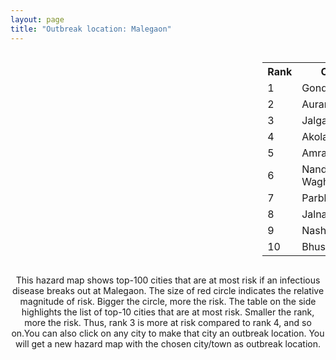 ```yaml
---
layout: page
title: "Outbreak location: Malegaon"
---
```

<div style="width: 100%; overflow: auto;">
<div style="width: 75%; float: left;">
<div id="mapid">
<script src="https://buda-magenta.github.io/hazard_map/load_map.js"></script>

<script>
var marker_outbreak = L.marker([20.259399, 76.976203],{"autoPan": true}).addTo(map); marker_outbreak.bindTooltip("Malegaon").openTooltip();

var circle_1 = L.circle([21.145629, 80.268387], {"pane": "markerPane", "color": "red", "fill": true, "fillOpacity": 0.2, "fillRule": "evenodd", "lineCap": "round", "lineJoin": "round", "opacity": 1.0, "radius": 81163, "stroke": true, "weight": 3}).addTo(map);
circle_1.bindTooltip("Gondiya<br>rank: 1<br>hazard index: 0.081164")
circle_1.bindPopup('<a href="https://buda-magenta.github.io/hazard_map/Gondiya">Gondiya</a>')

var circle_2 = L.circle([19.877263, 75.339024], {"pane": "markerPane", "color": "red", "fill": true, "fillOpacity": 0.2, "fillRule": "evenodd", "lineCap": "round", "lineJoin": "round", "opacity": 1.0, "radius": 55394, "stroke": true, "weight": 3}).addTo(map);
circle_2.bindTooltip("Aurangabad<br>rank: 2<br>hazard index: 0.055395")
circle_2.bindPopup('<a href="https://buda-magenta.github.io/hazard_map/Aurangabad">Aurangabad</a>')

var circle_3 = L.circle([20.843512, 75.525927], {"pane": "markerPane", "color": "red", "fill": true, "fillOpacity": 0.2, "fillRule": "evenodd", "lineCap": "round", "lineJoin": "round", "opacity": 1.0, "radius": 54375, "stroke": true, "weight": 3}).addTo(map);
circle_3.bindTooltip("Jalgaon<br>rank: 3<br>hazard index: 0.054376")
circle_3.bindPopup('<a href="https://buda-magenta.github.io/hazard_map/Jalgaon">Jalgaon</a>')

var circle_4 = L.circle([20.761862, 77.192172], {"pane": "markerPane", "color": "red", "fill": true, "fillOpacity": 0.2, "fillRule": "evenodd", "lineCap": "round", "lineJoin": "round", "opacity": 1.0, "radius": 40545, "stroke": true, "weight": 3}).addTo(map);
circle_4.bindTooltip("Akola<br>rank: 4<br>hazard index: 0.040545")
circle_4.bindPopup('<a href="https://buda-magenta.github.io/hazard_map/Akola">Akola</a>')

var circle_5 = L.circle([21.154541, 77.644296], {"pane": "markerPane", "color": "red", "fill": true, "fillOpacity": 0.2, "fillRule": "evenodd", "lineCap": "round", "lineJoin": "round", "opacity": 1.0, "radius": 30490, "stroke": true, "weight": 3}).addTo(map);
circle_5.bindTooltip("Amravati<br>rank: 5<br>hazard index: 0.030490")
circle_5.bindPopup('<a href="https://buda-magenta.github.io/hazard_map/Amravati">Amravati</a>')

var circle_6 = L.circle([19.169335, 77.311013], {"pane": "markerPane", "color": "red", "fill": true, "fillOpacity": 0.2, "fillRule": "evenodd", "lineCap": "round", "lineJoin": "round", "opacity": 1.0, "radius": 25953, "stroke": true, "weight": 3}).addTo(map);
circle_6.bindTooltip("Nanded Waghala<br>rank: 6<br>hazard index: 0.025954")
circle_6.bindPopup('<a href="https://buda-magenta.github.io/hazard_map/Nanded_Waghala">Nanded Waghala</a>')

var circle_7 = L.circle([19.290314, 76.602903], {"pane": "markerPane", "color": "red", "fill": true, "fillOpacity": 0.2, "fillRule": "evenodd", "lineCap": "round", "lineJoin": "round", "opacity": 1.0, "radius": 21514, "stroke": true, "weight": 3}).addTo(map);
circle_7.bindTooltip("Parbhani<br>rank: 7<br>hazard index: 0.021515")
circle_7.bindPopup('<a href="https://buda-magenta.github.io/hazard_map/Parbhani">Parbhani</a>')

var circle_8 = L.circle([19.918233, 75.868625], {"pane": "markerPane", "color": "red", "fill": true, "fillOpacity": 0.2, "fillRule": "evenodd", "lineCap": "round", "lineJoin": "round", "opacity": 1.0, "radius": 17946, "stroke": true, "weight": 3}).addTo(map);
circle_8.bindTooltip("Jalna<br>rank: 8<br>hazard index: 0.017946")
circle_8.bindPopup('<a href="https://buda-magenta.github.io/hazard_map/Jalna">Jalna</a>')

var circle_9 = L.circle([20.011247, 73.790236], {"pane": "markerPane", "color": "red", "fill": true, "fillOpacity": 0.2, "fillRule": "evenodd", "lineCap": "round", "lineJoin": "round", "opacity": 1.0, "radius": 9851, "stroke": true, "weight": 3}).addTo(map);
circle_9.bindTooltip("Nashik<br>rank: 9<br>hazard index: 0.009852")
circle_9.bindPopup('<a href="https://buda-magenta.github.io/hazard_map/Nashik">Nashik</a>')

var circle_10 = L.circle([20.993276, 75.839983], {"pane": "markerPane", "color": "red", "fill": true, "fillOpacity": 0.2, "fillRule": "evenodd", "lineCap": "round", "lineJoin": "round", "opacity": 1.0, "radius": 9094, "stroke": true, "weight": 3}).addTo(map);
circle_10.bindTooltip("Bhusawal<br>rank: 10<br>hazard index: 0.009095")
circle_10.bindPopup('<a href="https://buda-magenta.github.io/hazard_map/Bhusawal">Bhusawal</a>')

var circle_11 = L.circle([21.977864, 76.568828], {"pane": "markerPane", "color": "red", "fill": true, "fillOpacity": 0.2, "fillRule": "evenodd", "lineCap": "round", "lineJoin": "round", "opacity": 1.0, "radius": 7664, "stroke": true, "weight": 3}).addTo(map);
circle_11.bindTooltip("Khandwa<br>rank: 11<br>hazard index: 0.007664")
circle_11.bindPopup('<a href="https://buda-magenta.github.io/hazard_map/Khandwa">Khandwa</a>')

var circle_12 = L.circle([19.500000, 78.500000], {"pane": "markerPane", "color": "red", "fill": true, "fillOpacity": 0.2, "fillRule": "evenodd", "lineCap": "round", "lineJoin": "round", "opacity": 1.0, "radius": 6487, "stroke": true, "weight": 3}).addTo(map);
circle_12.bindTooltip("Adilabad<br>rank: 12<br>hazard index: 0.006488")
circle_12.bindPopup('<a href="https://buda-magenta.github.io/hazard_map/Adilabad">Adilabad</a>')

var circle_13 = L.circle([20.325704, 78.116914], {"pane": "markerPane", "color": "red", "fill": true, "fillOpacity": 0.2, "fillRule": "evenodd", "lineCap": "round", "lineJoin": "round", "opacity": 1.0, "radius": 5852, "stroke": true, "weight": 3}).addTo(map);
circle_13.bindTooltip("Yavatmal<br>rank: 13<br>hazard index: 0.005852")
circle_13.bindPopup('<a href="https://buda-magenta.github.io/hazard_map/Yavatmal">Yavatmal</a>')

var circle_14 = L.circle([20.825623, 78.613146], {"pane": "markerPane", "color": "red", "fill": true, "fillOpacity": 0.2, "fillRule": "evenodd", "lineCap": "round", "lineJoin": "round", "opacity": 1.0, "radius": 5790, "stroke": true, "weight": 3}).addTo(map);
circle_14.bindTooltip("Wardha<br>rank: 14<br>hazard index: 0.005791")
circle_14.bindPopup('<a href="https://buda-magenta.github.io/hazard_map/Wardha">Wardha</a>')

var circle_15 = L.circle([21.237947, 81.633683], {"pane": "markerPane", "color": "red", "fill": true, "fillOpacity": 0.2, "fillRule": "evenodd", "lineCap": "round", "lineJoin": "round", "opacity": 1.0, "radius": 5667, "stroke": true, "weight": 3}).addTo(map);
circle_15.bindTooltip("Raipur<br>rank: 15<br>hazard index: 0.005667")
circle_15.bindPopup('<a href="https://buda-magenta.github.io/hazard_map/Raipur">Raipur</a>')

var circle_16 = L.circle([20.475195, 78.742396], {"pane": "markerPane", "color": "red", "fill": true, "fillOpacity": 0.2, "fillRule": "evenodd", "lineCap": "round", "lineJoin": "round", "opacity": 1.0, "radius": 5605, "stroke": true, "weight": 3}).addTo(map);
circle_16.bindTooltip("Hinganghat<br>rank: 16<br>hazard index: 0.005605")
circle_16.bindPopup('<a href="https://buda-magenta.github.io/hazard_map/Hinganghat">Hinganghat</a>')

var circle_17 = L.circle([21.149813, 79.082056], {"pane": "markerPane", "color": "red", "fill": true, "fillOpacity": 0.2, "fillRule": "evenodd", "lineCap": "round", "lineJoin": "round", "opacity": 1.0, "radius": 4836, "stroke": true, "weight": 3}).addTo(map);
circle_17.bindTooltip("Nagpur<br>rank: 17<br>hazard index: 0.004836")
circle_17.bindPopup('<a href="https://buda-magenta.github.io/hazard_map/Nagpur">Nagpur</a>')

var circle_18 = L.circle([21.365999, 74.284004], {"pane": "markerPane", "color": "red", "fill": true, "fillOpacity": 0.2, "fillRule": "evenodd", "lineCap": "round", "lineJoin": "round", "opacity": 1.0, "radius": 3237, "stroke": true, "weight": 3}).addTo(map);
circle_18.bindTooltip("Nandurbar<br>rank: 18<br>hazard index: 0.003238")
circle_18.bindPopup('<a href="https://buda-magenta.github.io/hazard_map/Nandurbar">Nandurbar</a>')

var circle_19 = L.circle([17.388786, 78.461065], {"pane": "markerPane", "color": "red", "fill": true, "fillOpacity": 0.2, "fillRule": "evenodd", "lineCap": "round", "lineJoin": "round", "opacity": 1.0, "radius": 2122, "stroke": true, "weight": 3}).addTo(map);
circle_19.bindTooltip("Hyderabad<br>rank: 19<br>hazard index: 0.002123")
circle_19.bindPopup('<a href="https://buda-magenta.github.io/hazard_map/Hyderabad">Hyderabad</a>')

var circle_20 = L.circle([21.199035, 81.397955], {"pane": "markerPane", "color": "red", "fill": true, "fillOpacity": 0.2, "fillRule": "evenodd", "lineCap": "round", "lineJoin": "round", "opacity": 1.0, "radius": 1691, "stroke": true, "weight": 3}).addTo(map);
circle_20.bindTooltip("Durg<br>rank: 20<br>hazard index: 0.001691")
circle_20.bindPopup('<a href="https://buda-magenta.github.io/hazard_map/Durg">Durg</a>')

var circle_21 = L.circle([26.055318, 82.993139], {"pane": "markerPane", "color": "red", "fill": true, "fillOpacity": 0.2, "fillRule": "evenodd", "lineCap": "round", "lineJoin": "round", "opacity": 1.0, "radius": 1554, "stroke": true, "weight": 3}).addTo(map);
circle_21.bindTooltip("Nizamabad<br>rank: 21<br>hazard index: 0.001554")
circle_21.bindPopup('<a href="https://buda-magenta.github.io/hazard_map/Nizamabad">Nizamabad</a>')

var circle_22 = L.circle([22.383333, 82.133333], {"pane": "markerPane", "color": "red", "fill": true, "fillOpacity": 0.2, "fillRule": "evenodd", "lineCap": "round", "lineJoin": "round", "opacity": 1.0, "radius": 1500, "stroke": true, "weight": 3}).addTo(map);
circle_22.bindTooltip("Bilaspur<br>rank: 22<br>hazard index: 0.001501")
circle_22.bindPopup('<a href="https://buda-magenta.github.io/hazard_map/Bilaspur">Bilaspur</a>')

var circle_23 = L.circle([19.075990, 72.877393], {"pane": "markerPane", "color": "red", "fill": true, "fillOpacity": 0.2, "fillRule": "evenodd", "lineCap": "round", "lineJoin": "round", "opacity": 1.0, "radius": 1466, "stroke": true, "weight": 3}).addTo(map);
circle_23.bindTooltip("Mumbai<br>rank: 23<br>hazard index: 0.001467")
circle_23.bindPopup('<a href="https://buda-magenta.github.io/hazard_map/Mumbai">Mumbai</a>')

var circle_24 = L.circle([18.521428, 73.854454], {"pane": "markerPane", "color": "red", "fill": true, "fillOpacity": 0.2, "fillRule": "evenodd", "lineCap": "round", "lineJoin": "round", "opacity": 1.0, "radius": 1453, "stroke": true, "weight": 3}).addTo(map);
circle_24.bindTooltip("Pune<br>rank: 24<br>hazard index: 0.001454")
circle_24.bindPopup('<a href="https://buda-magenta.github.io/hazard_map/Pune">Pune</a>')

var circle_25 = L.circle([21.200996, 81.335426], {"pane": "markerPane", "color": "red", "fill": true, "fillOpacity": 0.2, "fillRule": "evenodd", "lineCap": "round", "lineJoin": "round", "opacity": 1.0, "radius": 1261, "stroke": true, "weight": 3}).addTo(map);
circle_25.bindTooltip("Bhilai Nagar<br>rank: 25<br>hazard index: 0.001262")
circle_25.bindPopup('<a href="https://buda-magenta.github.io/hazard_map/Bhilai_Nagar">Bhilai Nagar</a>')

var circle_26 = L.circle([20.972740, 80.691555], {"pane": "markerPane", "color": "red", "fill": true, "fillOpacity": 0.2, "fillRule": "evenodd", "lineCap": "round", "lineJoin": "round", "opacity": 1.0, "radius": 1004, "stroke": true, "weight": 3}).addTo(map);
circle_26.bindTooltip("Rajnandgaon<br>rank: 26<br>hazard index: 0.001004")
circle_26.bindPopup('<a href="https://buda-magenta.github.io/hazard_map/Rajnandgaon">Rajnandgaon</a>')

var circle_27 = L.circle([20.030976, 79.358139], {"pane": "markerPane", "color": "red", "fill": true, "fillOpacity": 0.2, "fillRule": "evenodd", "lineCap": "round", "lineJoin": "round", "opacity": 1.0, "radius": 724, "stroke": true, "weight": 3}).addTo(map);
circle_27.bindTooltip("Chandrapur<br>rank: 27<br>hazard index: 0.000724")
circle_27.bindPopup('<a href="https://buda-magenta.github.io/hazard_map/Chandrapur">Chandrapur</a>')

var circle_28 = L.circle([25.335649, 83.007629], {"pane": "markerPane", "color": "red", "fill": true, "fillOpacity": 0.2, "fillRule": "evenodd", "lineCap": "round", "lineJoin": "round", "opacity": 1.0, "radius": 623, "stroke": true, "weight": 3}).addTo(map);
circle_28.bindTooltip("Varanasi<br>rank: 28<br>hazard index: 0.000623")
circle_28.bindPopup('<a href="https://buda-magenta.github.io/hazard_map/Varanasi">Varanasi</a>')

var circle_29 = L.circle([25.438130, 81.833800], {"pane": "markerPane", "color": "red", "fill": true, "fillOpacity": 0.2, "fillRule": "evenodd", "lineCap": "round", "lineJoin": "round", "opacity": 1.0, "radius": 579, "stroke": true, "weight": 3}).addTo(map);
circle_29.bindTooltip("Allahabad<br>rank: 29<br>hazard index: 0.000579")
circle_29.bindPopup('<a href="https://buda-magenta.github.io/hazard_map/Allahabad">Allahabad</a>')

var circle_30 = L.circle([21.170200, 72.831100], {"pane": "markerPane", "color": "red", "fill": true, "fillOpacity": 0.2, "fillRule": "evenodd", "lineCap": "round", "lineJoin": "round", "opacity": 1.0, "radius": 566, "stroke": true, "weight": 3}).addTo(map);
circle_30.bindTooltip("Surat<br>rank: 30<br>hazard index: 0.000567")
circle_30.bindPopup('<a href="https://buda-magenta.github.io/hazard_map/Surat">Surat</a>')

var circle_31 = L.circle([16.850253, 74.594888], {"pane": "markerPane", "color": "red", "fill": true, "fillOpacity": 0.2, "fillRule": "evenodd", "lineCap": "round", "lineJoin": "round", "opacity": 1.0, "radius": 474, "stroke": true, "weight": 3}).addTo(map);
circle_31.bindTooltip("Sangli<br>rank: 31<br>hazard index: 0.000474")
circle_31.bindPopup('<a href="https://buda-magenta.github.io/hazard_map/Sangli">Sangli</a>')

var circle_32 = L.circle([22.500000, 83.500000], {"pane": "markerPane", "color": "red", "fill": true, "fillOpacity": 0.2, "fillRule": "evenodd", "lineCap": "round", "lineJoin": "round", "opacity": 1.0, "radius": 467, "stroke": true, "weight": 3}).addTo(map);
circle_32.bindTooltip("Raigarh<br>rank: 32<br>hazard index: 0.000467")
circle_32.bindPopup('<a href="https://buda-magenta.github.io/hazard_map/Raigarh">Raigarh</a>')

var circle_33 = L.circle([18.351469, 76.755121], {"pane": "markerPane", "color": "red", "fill": true, "fillOpacity": 0.2, "fillRule": "evenodd", "lineCap": "round", "lineJoin": "round", "opacity": 1.0, "radius": 450, "stroke": true, "weight": 3}).addTo(map);
circle_33.bindTooltip("Latur<br>rank: 33<br>hazard index: 0.000451")
circle_33.bindPopup('<a href="https://buda-magenta.github.io/hazard_map/Latur">Latur</a>')

var circle_34 = L.circle([26.269722, 82.994425], {"pane": "markerPane", "color": "red", "fill": true, "fillOpacity": 0.2, "fillRule": "evenodd", "lineCap": "round", "lineJoin": "round", "opacity": 1.0, "radius": 435, "stroke": true, "weight": 3}).addTo(map);
circle_34.bindTooltip("Burhanpur<br>rank: 34<br>hazard index: 0.000436")
circle_34.bindPopup('<a href="https://buda-magenta.github.io/hazard_map/Burhanpur">Burhanpur</a>')

var circle_35 = L.circle([18.182992, 75.743925], {"pane": "markerPane", "color": "red", "fill": true, "fillOpacity": 0.2, "fillRule": "evenodd", "lineCap": "round", "lineJoin": "round", "opacity": 1.0, "radius": 400, "stroke": true, "weight": 3}).addTo(map);
circle_35.bindTooltip("Barshi<br>rank: 35<br>hazard index: 0.000400")
circle_35.bindPopup('<a href="https://buda-magenta.github.io/hazard_map/Barshi">Barshi</a>')

var circle_36 = L.circle([19.250000, 74.750000], {"pane": "markerPane", "color": "red", "fill": true, "fillOpacity": 0.2, "fillRule": "evenodd", "lineCap": "round", "lineJoin": "round", "opacity": 1.0, "radius": 343, "stroke": true, "weight": 3}).addTo(map);
circle_36.bindTooltip("Ahmadnagar<br>rank: 36<br>hazard index: 0.000343")
circle_36.bindPopup('<a href="https://buda-magenta.github.io/hazard_map/Ahmadnagar">Ahmadnagar</a>')

var circle_37 = L.circle([21.735348, 81.944459], {"pane": "markerPane", "color": "red", "fill": true, "fillOpacity": 0.2, "fillRule": "evenodd", "lineCap": "round", "lineJoin": "round", "opacity": 1.0, "radius": 289, "stroke": true, "weight": 3}).addTo(map);
circle_37.bindTooltip("Bhatpara<br>rank: 37<br>hazard index: 0.000289")
circle_37.bindPopup('<a href="https://buda-magenta.github.io/hazard_map/Bhatpara">Bhatpara</a>')

var circle_38 = L.circle([28.651718, 77.221939], {"pane": "markerPane", "color": "red", "fill": true, "fillOpacity": 0.2, "fillRule": "evenodd", "lineCap": "round", "lineJoin": "round", "opacity": 1.0, "radius": 282, "stroke": true, "weight": 3}).addTo(map);
circle_38.bindTooltip("Delhi<br>rank: 38<br>hazard index: 0.000283")
circle_38.bindPopup('<a href="https://buda-magenta.github.io/hazard_map/Delhi">Delhi</a>')

var circle_39 = L.circle([23.258486, 77.401989], {"pane": "markerPane", "color": "red", "fill": true, "fillOpacity": 0.2, "fillRule": "evenodd", "lineCap": "round", "lineJoin": "round", "opacity": 1.0, "radius": 279, "stroke": true, "weight": 3}).addTo(map);
circle_39.bindTooltip("Bhopal<br>rank: 39<br>hazard index: 0.000280")
circle_39.bindPopup('<a href="https://buda-magenta.github.io/hazard_map/Bhopal">Bhopal</a>')

var circle_40 = L.circle([12.979120, 77.591300], {"pane": "markerPane", "color": "red", "fill": true, "fillOpacity": 0.2, "fillRule": "evenodd", "lineCap": "round", "lineJoin": "round", "opacity": 1.0, "radius": 278, "stroke": true, "weight": 3}).addTo(map);
circle_40.bindTooltip("Bangalore<br>rank: 40<br>hazard index: 0.000279")
circle_40.bindPopup('<a href="https://buda-magenta.github.io/hazard_map/Bangalore">Bangalore</a>')

var circle_41 = L.circle([22.720362, 75.868200], {"pane": "markerPane", "color": "red", "fill": true, "fillOpacity": 0.2, "fillRule": "evenodd", "lineCap": "round", "lineJoin": "round", "opacity": 1.0, "radius": 276, "stroke": true, "weight": 3}).addTo(map);
circle_41.bindTooltip("Indore<br>rank: 41<br>hazard index: 0.000277")
circle_41.bindPopup('<a href="https://buda-magenta.github.io/hazard_map/Indore">Indore</a>')

var circle_42 = L.circle([23.160894, 79.949770], {"pane": "markerPane", "color": "red", "fill": true, "fillOpacity": 0.2, "fillRule": "evenodd", "lineCap": "round", "lineJoin": "round", "opacity": 1.0, "radius": 265, "stroke": true, "weight": 3}).addTo(map);
circle_42.bindTooltip("Jabalpur<br>rank: 42<br>hazard index: 0.000265")
circle_42.bindPopup('<a href="https://buda-magenta.github.io/hazard_map/Jabalpur">Jabalpur</a>')

var circle_43 = L.circle([20.166670, 79.172114], {"pane": "markerPane", "color": "red", "fill": true, "fillOpacity": 0.2, "fillRule": "evenodd", "lineCap": "round", "lineJoin": "round", "opacity": 1.0, "radius": 259, "stroke": true, "weight": 3}).addTo(map);
circle_43.bindTooltip("Bhadravati<br>rank: 43<br>hazard index: 0.000259")
circle_43.bindPopup('<a href="https://buda-magenta.github.io/hazard_map/Bhadravati">Bhadravati</a>')

var circle_44 = L.circle([22.541418, 88.357691], {"pane": "markerPane", "color": "red", "fill": true, "fillOpacity": 0.2, "fillRule": "evenodd", "lineCap": "round", "lineJoin": "round", "opacity": 1.0, "radius": 250, "stroke": true, "weight": 3}).addTo(map);
circle_44.bindTooltip("Kolkata<br>rank: 44<br>hazard index: 0.000250")
circle_44.bindPopup('<a href="https://buda-magenta.github.io/hazard_map/Kolkata">Kolkata</a>')

var circle_45 = L.circle([22.600150, 77.926645], {"pane": "markerPane", "color": "red", "fill": true, "fillOpacity": 0.2, "fillRule": "evenodd", "lineCap": "round", "lineJoin": "round", "opacity": 1.0, "radius": 246, "stroke": true, "weight": 3}).addTo(map);
circle_45.bindTooltip("Hoshangabad<br>rank: 45<br>hazard index: 0.000246")
circle_45.bindPopup('<a href="https://buda-magenta.github.io/hazard_map/Hoshangabad">Hoshangabad</a>')

var circle_46 = L.circle([19.794750, 75.077922], {"pane": "markerPane", "color": "red", "fill": true, "fillOpacity": 0.2, "fillRule": "evenodd", "lineCap": "round", "lineJoin": "round", "opacity": 1.0, "radius": 245, "stroke": true, "weight": 3}).addTo(map);
circle_46.bindTooltip("Gangapur<br>rank: 46<br>hazard index: 0.000245")
circle_46.bindPopup('<a href="https://buda-magenta.github.io/hazard_map/Gangapur">Gangapur</a>')

var circle_47 = L.circle([19.194329, 72.970178], {"pane": "markerPane", "color": "red", "fill": true, "fillOpacity": 0.2, "fillRule": "evenodd", "lineCap": "round", "lineJoin": "round", "opacity": 1.0, "radius": 213, "stroke": true, "weight": 3}).addTo(map);
circle_47.bindTooltip("Thane<br>rank: 47<br>hazard index: 0.000213")
circle_47.bindPopup('<a href="https://buda-magenta.github.io/hazard_map/Thane">Thane</a>')

var circle_48 = L.circle([16.702841, 74.240533], {"pane": "markerPane", "color": "red", "fill": true, "fillOpacity": 0.2, "fillRule": "evenodd", "lineCap": "round", "lineJoin": "round", "opacity": 1.0, "radius": 202, "stroke": true, "weight": 3}).addTo(map);
circle_48.bindTooltip("Kolhapur<br>rank: 48<br>hazard index: 0.000202")
circle_48.bindPopup('<a href="https://buda-magenta.github.io/hazard_map/Kolhapur">Kolhapur</a>')

var circle_49 = L.circle([26.148658, 85.340013], {"pane": "markerPane", "color": "red", "fill": true, "fillOpacity": 0.2, "fillRule": "evenodd", "lineCap": "round", "lineJoin": "round", "opacity": 1.0, "radius": 182, "stroke": true, "weight": 3}).addTo(map);
circle_49.bindTooltip("Muzaffarpur<br>rank: 49<br>hazard index: 0.000182")
circle_49.bindPopup('<a href="https://buda-magenta.github.io/hazard_map/Muzaffarpur">Muzaffarpur</a>')

var circle_50 = L.circle([21.879616, 77.875681], {"pane": "markerPane", "color": "red", "fill": true, "fillOpacity": 0.2, "fillRule": "evenodd", "lineCap": "round", "lineJoin": "round", "opacity": 1.0, "radius": 147, "stroke": true, "weight": 3}).addTo(map);
circle_50.bindTooltip("Betul<br>rank: 50<br>hazard index: 0.000147")
circle_50.bindPopup('<a href="https://buda-magenta.github.io/hazard_map/Betul">Betul</a>')

var circle_51 = L.circle([24.500000, 81.000000], {"pane": "markerPane", "color": "red", "fill": true, "fillOpacity": 0.2, "fillRule": "evenodd", "lineCap": "round", "lineJoin": "round", "opacity": 1.0, "radius": 145, "stroke": true, "weight": 3}).addTo(map);
circle_51.bindTooltip("Satna<br>rank: 51<br>hazard index: 0.000145")
circle_51.bindPopup('<a href="https://buda-magenta.github.io/hazard_map/Satna">Satna</a>')

var circle_52 = L.circle([22.139831, 78.809645], {"pane": "markerPane", "color": "red", "fill": true, "fillOpacity": 0.2, "fillRule": "evenodd", "lineCap": "round", "lineJoin": "round", "opacity": 1.0, "radius": 141, "stroke": true, "weight": 3}).addTo(map);
circle_52.bindTooltip("Chhindwara<br>rank: 52<br>hazard index: 0.000141")
circle_52.bindPopup('<a href="https://buda-magenta.github.io/hazard_map/Chhindwara">Chhindwara</a>')

var circle_53 = L.circle([18.761516, 79.478785], {"pane": "markerPane", "color": "red", "fill": true, "fillOpacity": 0.2, "fillRule": "evenodd", "lineCap": "round", "lineJoin": "round", "opacity": 1.0, "radius": 136, "stroke": true, "weight": 3}).addTo(map);
circle_53.bindTooltip("Ramagundam<br>rank: 53<br>hazard index: 0.000136")
circle_53.bindPopup('<a href="https://buda-magenta.github.io/hazard_map/Ramagundam">Ramagundam</a>')

var circle_54 = L.circle([18.169844, 76.117963], {"pane": "markerPane", "color": "red", "fill": true, "fillOpacity": 0.2, "fillRule": "evenodd", "lineCap": "round", "lineJoin": "round", "opacity": 1.0, "radius": 132, "stroke": true, "weight": 3}).addTo(map);
circle_54.bindTooltip("Osmanabad<br>rank: 54<br>hazard index: 0.000132")
circle_54.bindPopup('<a href="https://buda-magenta.github.io/hazard_map/Osmanabad">Osmanabad</a>')

var circle_55 = L.circle([24.935635, 82.647701], {"pane": "markerPane", "color": "red", "fill": true, "fillOpacity": 0.2, "fillRule": "evenodd", "lineCap": "round", "lineJoin": "round", "opacity": 1.0, "radius": 121, "stroke": true, "weight": 3}).addTo(map);
circle_55.bindTooltip("Mirzapur<br>rank: 55<br>hazard index: 0.000121")
circle_55.bindPopup('<a href="https://buda-magenta.github.io/hazard_map/Mirzapur">Mirzapur</a>')

var circle_56 = L.circle([25.531031, 78.652689], {"pane": "markerPane", "color": "red", "fill": true, "fillOpacity": 0.2, "fillRule": "evenodd", "lineCap": "round", "lineJoin": "round", "opacity": 1.0, "radius": 106, "stroke": true, "weight": 3}).addTo(map);
circle_56.bindTooltip("Jhansi<br>rank: 56<br>hazard index: 0.000106")
circle_56.bindPopup('<a href="https://buda-magenta.github.io/hazard_map/Jhansi">Jhansi</a>')

var circle_57 = L.circle([21.818774, 75.606458], {"pane": "markerPane", "color": "red", "fill": true, "fillOpacity": 0.2, "fillRule": "evenodd", "lineCap": "round", "lineJoin": "round", "opacity": 1.0, "radius": 105, "stroke": true, "weight": 3}).addTo(map);
circle_57.bindTooltip("Khargone<br>rank: 57<br>hazard index: 0.000106")
circle_57.bindPopup('<a href="https://buda-magenta.github.io/hazard_map/Khargone">Khargone</a>')

var circle_58 = L.circle([16.695935, 74.455575], {"pane": "markerPane", "color": "red", "fill": true, "fillOpacity": 0.2, "fillRule": "evenodd", "lineCap": "round", "lineJoin": "round", "opacity": 1.0, "radius": 105, "stroke": true, "weight": 3}).addTo(map);
circle_58.bindTooltip("Ichalkaranji<br>rank: 58<br>hazard index: 0.000106")
circle_58.bindPopup('<a href="https://buda-magenta.github.io/hazard_map/Ichalkaranji">Ichalkaranji</a>')

var circle_59 = L.circle([25.773344, 84.784977], {"pane": "markerPane", "color": "red", "fill": true, "fillOpacity": 0.2, "fillRule": "evenodd", "lineCap": "round", "lineJoin": "round", "opacity": 1.0, "radius": 104, "stroke": true, "weight": 3}).addTo(map);
circle_59.bindTooltip("Chapra<br>rank: 59<br>hazard index: 0.000105")
circle_59.bindPopup('<a href="https://buda-magenta.github.io/hazard_map/Chapra">Chapra</a>')

var circle_60 = L.circle([17.723128, 83.301284], {"pane": "markerPane", "color": "red", "fill": true, "fillOpacity": 0.2, "fillRule": "evenodd", "lineCap": "round", "lineJoin": "round", "opacity": 1.0, "radius": 100, "stroke": true, "weight": 3}).addTo(map);
circle_60.bindTooltip("Visakhapatnam<br>rank: 60<br>hazard index: 0.000101")
circle_60.bindPopup('<a href="https://buda-magenta.github.io/hazard_map/Visakhapatnam">Visakhapatnam</a>')

var circle_61 = L.circle([22.275879, 79.721045], {"pane": "markerPane", "color": "red", "fill": true, "fillOpacity": 0.2, "fillRule": "evenodd", "lineCap": "round", "lineJoin": "round", "opacity": 1.0, "radius": 91, "stroke": true, "weight": 3}).addTo(map);
circle_61.bindTooltip("Seoni<br>rank: 61<br>hazard index: 0.000091")
circle_61.bindPopup('<a href="https://buda-magenta.github.io/hazard_map/Seoni">Seoni</a>')

var circle_62 = L.circle([16.508759, 80.618510], {"pane": "markerPane", "color": "red", "fill": true, "fillOpacity": 0.2, "fillRule": "evenodd", "lineCap": "round", "lineJoin": "round", "opacity": 1.0, "radius": 89, "stroke": true, "weight": 3}).addTo(map);
circle_62.bindTooltip("Vijayawada<br>rank: 62<br>hazard index: 0.000089")
circle_62.bindPopup('<a href="https://buda-magenta.github.io/hazard_map/Vijayawada">Vijayawada</a>')

var circle_63 = L.circle([22.519770, 82.629515], {"pane": "markerPane", "color": "red", "fill": true, "fillOpacity": 0.2, "fillRule": "evenodd", "lineCap": "round", "lineJoin": "round", "opacity": 1.0, "radius": 88, "stroke": true, "weight": 3}).addTo(map);
circle_63.bindTooltip("Korba<br>rank: 63<br>hazard index: 0.000089")
circle_63.bindPopup('<a href="https://buda-magenta.github.io/hazard_map/Korba">Korba</a>')

var circle_64 = L.circle([25.795593, 82.488341], {"pane": "markerPane", "color": "red", "fill": true, "fillOpacity": 0.2, "fillRule": "evenodd", "lineCap": "round", "lineJoin": "round", "opacity": 1.0, "radius": 87, "stroke": true, "weight": 3}).addTo(map);
circle_64.bindTooltip("Jaunpur<br>rank: 64<br>hazard index: 0.000087")
circle_64.bindPopup('<a href="https://buda-magenta.github.io/hazard_map/Jaunpur">Jaunpur</a>')

var circle_65 = L.circle([22.801519, 86.202958], {"pane": "markerPane", "color": "red", "fill": true, "fillOpacity": 0.2, "fillRule": "evenodd", "lineCap": "round", "lineJoin": "round", "opacity": 1.0, "radius": 79, "stroke": true, "weight": 3}).addTo(map);
circle_65.bindTooltip("Jamshedpur<br>rank: 65<br>hazard index: 0.000080")
circle_65.bindPopup('<a href="https://buda-magenta.github.io/hazard_map/Jamshedpur">Jamshedpur</a>')

var circle_66 = L.circle([25.720581, 85.255560], {"pane": "markerPane", "color": "red", "fill": true, "fillOpacity": 0.2, "fillRule": "evenodd", "lineCap": "round", "lineJoin": "round", "opacity": 1.0, "radius": 76, "stroke": true, "weight": 3}).addTo(map);
circle_66.bindTooltip("Hajipur<br>rank: 66<br>hazard index: 0.000076")
circle_66.bindPopup('<a href="https://buda-magenta.github.io/hazard_map/Hajipur">Hajipur</a>')

var circle_67 = L.circle([19.439885, 72.880383], {"pane": "markerPane", "color": "red", "fill": true, "fillOpacity": 0.2, "fillRule": "evenodd", "lineCap": "round", "lineJoin": "round", "opacity": 1.0, "radius": 74, "stroke": true, "weight": 3}).addTo(map);
circle_67.bindTooltip("Vasai<br>rank: 67<br>hazard index: 0.000074")
circle_67.bindPopup('<a href="https://buda-magenta.github.io/hazard_map/Vasai">Vasai</a>')

var circle_68 = L.circle([23.174597, 75.785142], {"pane": "markerPane", "color": "red", "fill": true, "fillOpacity": 0.2, "fillRule": "evenodd", "lineCap": "round", "lineJoin": "round", "opacity": 1.0, "radius": 73, "stroke": true, "weight": 3}).addTo(map);
circle_68.bindTooltip("Ujjain<br>rank: 68<br>hazard index: 0.000073")
circle_68.bindPopup('<a href="https://buda-magenta.github.io/hazard_map/Ujjain">Ujjain</a>')

var circle_69 = L.circle([23.021624, 72.579707], {"pane": "markerPane", "color": "red", "fill": true, "fillOpacity": 0.2, "fillRule": "evenodd", "lineCap": "round", "lineJoin": "round", "opacity": 1.0, "radius": 61, "stroke": true, "weight": 3}).addTo(map);
circle_69.bindTooltip("Ahmedabad<br>rank: 69<br>hazard index: 0.000062")
circle_69.bindPopup('<a href="https://buda-magenta.github.io/hazard_map/Ahmedabad">Ahmedabad</a>')

var circle_70 = L.circle([27.209822, 79.048137], {"pane": "markerPane", "color": "red", "fill": true, "fillOpacity": 0.2, "fillRule": "evenodd", "lineCap": "round", "lineJoin": "round", "opacity": 1.0, "radius": 60, "stroke": true, "weight": 3}).addTo(map);
circle_70.bindTooltip("Mainpuri<br>rank: 70<br>hazard index: 0.000061")
circle_70.bindPopup('<a href="https://buda-magenta.github.io/hazard_map/Mainpuri">Mainpuri</a>')

var circle_71 = L.circle([19.295200, 72.854400], {"pane": "markerPane", "color": "red", "fill": true, "fillOpacity": 0.2, "fillRule": "evenodd", "lineCap": "round", "lineJoin": "round", "opacity": 1.0, "radius": 59, "stroke": true, "weight": 3}).addTo(map);
circle_71.bindTooltip("Mira-Bhayandar<br>rank: 71<br>hazard index: 0.000059")
circle_71.bindPopup('<a href="https://buda-magenta.github.io/hazard_map/Mira-Bhayandar">Mira-Bhayandar</a>')

var circle_72 = L.circle([20.266777, 85.843559], {"pane": "markerPane", "color": "red", "fill": true, "fillOpacity": 0.2, "fillRule": "evenodd", "lineCap": "round", "lineJoin": "round", "opacity": 1.0, "radius": 58, "stroke": true, "weight": 3}).addTo(map);
circle_72.bindTooltip("Bhubaneswar<br>rank: 72<br>hazard index: 0.000059")
circle_72.bindPopup('<a href="https://buda-magenta.github.io/hazard_map/Bhubaneswar">Bhubaneswar</a>')

var circle_73 = L.circle([18.627929, 73.800983], {"pane": "markerPane", "color": "red", "fill": true, "fillOpacity": 0.2, "fillRule": "evenodd", "lineCap": "round", "lineJoin": "round", "opacity": 1.0, "radius": 57, "stroke": true, "weight": 3}).addTo(map);
circle_73.bindTooltip("Pimpri Chinchwad<br>rank: 73<br>hazard index: 0.000057")
circle_73.bindPopup('<a href="https://buda-magenta.github.io/hazard_map/Pimpri_Chinchwad">Pimpri Chinchwad</a>')

var circle_74 = L.circle([25.603508, 83.507454], {"pane": "markerPane", "color": "red", "fill": true, "fillOpacity": 0.2, "fillRule": "evenodd", "lineCap": "round", "lineJoin": "round", "opacity": 1.0, "radius": 57, "stroke": true, "weight": 3}).addTo(map);
circle_74.bindTooltip("Ghazipur<br>rank: 74<br>hazard index: 0.000057")
circle_74.bindPopup('<a href="https://buda-magenta.github.io/hazard_map/Ghazipur">Ghazipur</a>')

var circle_75 = L.circle([18.434644, 79.132265], {"pane": "markerPane", "color": "red", "fill": true, "fillOpacity": 0.2, "fillRule": "evenodd", "lineCap": "round", "lineJoin": "round", "opacity": 1.0, "radius": 56, "stroke": true, "weight": 3}).addTo(map);
circle_75.bindTooltip("Karimnagar<br>rank: 75<br>hazard index: 0.000056")
circle_75.bindPopup('<a href="https://buda-magenta.github.io/hazard_map/Karimnagar">Karimnagar</a>')

var circle_76 = L.circle([15.857267, 74.506934], {"pane": "markerPane", "color": "red", "fill": true, "fillOpacity": 0.2, "fillRule": "evenodd", "lineCap": "round", "lineJoin": "round", "opacity": 1.0, "radius": 54, "stroke": true, "weight": 3}).addTo(map);
circle_76.bindTooltip("Belgaum<br>rank: 76<br>hazard index: 0.000055")
circle_76.bindPopup('<a href="https://buda-magenta.github.io/hazard_map/Belgaum">Belgaum</a>')

var circle_77 = L.circle([25.877933, 84.119959], {"pane": "markerPane", "color": "red", "fill": true, "fillOpacity": 0.2, "fillRule": "evenodd", "lineCap": "round", "lineJoin": "round", "opacity": 1.0, "radius": 54, "stroke": true, "weight": 3}).addTo(map);
circle_77.bindTooltip("Ballia<br>rank: 77<br>hazard index: 0.000054")
circle_77.bindPopup('<a href="https://buda-magenta.github.io/hazard_map/Ballia">Ballia</a>')

var circle_78 = L.circle([13.932609, 75.574978], {"pane": "markerPane", "color": "red", "fill": true, "fillOpacity": 0.2, "fillRule": "evenodd", "lineCap": "round", "lineJoin": "round", "opacity": 1.0, "radius": 53, "stroke": true, "weight": 3}).addTo(map);
circle_78.bindTooltip("Shimoga<br>rank: 78<br>hazard index: 0.000054")
circle_78.bindPopup('<a href="https://buda-magenta.github.io/hazard_map/Shimoga">Shimoga</a>')

var circle_79 = L.circle([19.362531, 73.078475], {"pane": "markerPane", "color": "red", "fill": true, "fillOpacity": 0.2, "fillRule": "evenodd", "lineCap": "round", "lineJoin": "round", "opacity": 1.0, "radius": 51, "stroke": true, "weight": 3}).addTo(map);
circle_79.bindTooltip("Bhiwandi<br>rank: 79<br>hazard index: 0.000051")
circle_79.bindPopup('<a href="https://buda-magenta.github.io/hazard_map/Bhiwandi">Bhiwandi</a>')

var circle_80 = L.circle([21.400000, 83.883333], {"pane": "markerPane", "color": "red", "fill": true, "fillOpacity": 0.2, "fillRule": "evenodd", "lineCap": "round", "lineJoin": "round", "opacity": 1.0, "radius": 50, "stroke": true, "weight": 3}).addTo(map);
circle_80.bindTooltip("Sambalpur<br>rank: 80<br>hazard index: 0.000051")
circle_80.bindPopup('<a href="https://buda-magenta.github.io/hazard_map/Sambalpur">Sambalpur</a>')

var circle_81 = L.circle([22.214285, 84.872437], {"pane": "markerPane", "color": "red", "fill": true, "fillOpacity": 0.2, "fillRule": "evenodd", "lineCap": "round", "lineJoin": "round", "opacity": 1.0, "radius": 50, "stroke": true, "weight": 3}).addTo(map);
circle_81.bindTooltip("Raurkela<br>rank: 81<br>hazard index: 0.000051")
circle_81.bindPopup('<a href="https://buda-magenta.github.io/hazard_map/Raurkela">Raurkela</a>')

var circle_82 = L.circle([17.910400, 77.519900], {"pane": "markerPane", "color": "red", "fill": true, "fillOpacity": 0.2, "fillRule": "evenodd", "lineCap": "round", "lineJoin": "round", "opacity": 1.0, "radius": 49, "stroke": true, "weight": 3}).addTo(map);
circle_82.bindTooltip("Bidar<br>rank: 82<br>hazard index: 0.000050")
circle_82.bindPopup('<a href="https://buda-magenta.github.io/hazard_map/Bidar">Bidar</a>')

var circle_83 = L.circle([17.980609, 79.598212], {"pane": "markerPane", "color": "red", "fill": true, "fillOpacity": 0.2, "fillRule": "evenodd", "lineCap": "round", "lineJoin": "round", "opacity": 1.0, "radius": 46, "stroke": true, "weight": 3}).addTo(map);
circle_83.bindTooltip("Warangal<br>rank: 83<br>hazard index: 0.000046")
circle_83.bindPopup('<a href="https://buda-magenta.github.io/hazard_map/Warangal">Warangal</a>')

var circle_84 = L.circle([17.636129, 74.298278], {"pane": "markerPane", "color": "red", "fill": true, "fillOpacity": 0.2, "fillRule": "evenodd", "lineCap": "round", "lineJoin": "round", "opacity": 1.0, "radius": 44, "stroke": true, "weight": 3}).addTo(map);
circle_84.bindTooltip("Satara<br>rank: 84<br>hazard index: 0.000044")
circle_84.bindPopup('<a href="https://buda-magenta.github.io/hazard_map/Satara">Satara</a>')

var circle_85 = L.circle([25.609324, 85.123525], {"pane": "markerPane", "color": "red", "fill": true, "fillOpacity": 0.2, "fillRule": "evenodd", "lineCap": "round", "lineJoin": "round", "opacity": 1.0, "radius": 43, "stroke": true, "weight": 3}).addTo(map);
circle_85.bindTooltip("Patna<br>rank: 85<br>hazard index: 0.000043")
circle_85.bindPopup('<a href="https://buda-magenta.github.io/hazard_map/Patna">Patna</a>')

var circle_86 = L.circle([23.000000, 76.166667], {"pane": "markerPane", "color": "red", "fill": true, "fillOpacity": 0.2, "fillRule": "evenodd", "lineCap": "round", "lineJoin": "round", "opacity": 1.0, "radius": 40, "stroke": true, "weight": 3}).addTo(map);
circle_86.bindTooltip("Dewas<br>rank: 86<br>hazard index: 0.000041")
circle_86.bindPopup('<a href="https://buda-magenta.github.io/hazard_map/Dewas">Dewas</a>')

var circle_87 = L.circle([22.890183, 88.426939], {"pane": "markerPane", "color": "red", "fill": true, "fillOpacity": 0.2, "fillRule": "evenodd", "lineCap": "round", "lineJoin": "round", "opacity": 1.0, "radius": 40, "stroke": true, "weight": 3}).addTo(map);
circle_87.bindTooltip("Naihati<br>rank: 87<br>hazard index: 0.000040")
circle_87.bindPopup('<a href="https://buda-magenta.github.io/hazard_map/Naihati">Naihati</a>')

var circle_88 = L.circle([22.297314, 73.194257], {"pane": "markerPane", "color": "red", "fill": true, "fillOpacity": 0.2, "fillRule": "evenodd", "lineCap": "round", "lineJoin": "round", "opacity": 1.0, "radius": 39, "stroke": true, "weight": 3}).addTo(map);
circle_88.bindTooltip("Vadodara<br>rank: 88<br>hazard index: 0.000039")
circle_88.bindPopup('<a href="https://buda-magenta.github.io/hazard_map/Vadodara">Vadodara</a>')

var circle_89 = L.circle([19.261944, 73.194760], {"pane": "markerPane", "color": "red", "fill": true, "fillOpacity": 0.2, "fillRule": "evenodd", "lineCap": "round", "lineJoin": "round", "opacity": 1.0, "radius": 36, "stroke": true, "weight": 3}).addTo(map);
circle_89.bindTooltip("Ulhas Nagar<br>rank: 89<br>hazard index: 0.000036")
circle_89.bindPopup('<a href="https://buda-magenta.github.io/hazard_map/Ulhas_Nagar">Ulhas Nagar</a>')

var circle_90 = L.circle([13.083694, 80.270186], {"pane": "markerPane", "color": "red", "fill": true, "fillOpacity": 0.2, "fillRule": "evenodd", "lineCap": "round", "lineJoin": "round", "opacity": 1.0, "radius": 35, "stroke": true, "weight": 3}).addTo(map);
circle_90.bindTooltip("Chennai<br>rank: 90<br>hazard index: 0.000035")
circle_90.bindPopup('<a href="https://buda-magenta.github.io/hazard_map/Chennai">Chennai</a>')

var circle_91 = L.circle([17.849907, 75.276320], {"pane": "markerPane", "color": "red", "fill": true, "fillOpacity": 0.2, "fillRule": "evenodd", "lineCap": "round", "lineJoin": "round", "opacity": 1.0, "radius": 32, "stroke": true, "weight": 3}).addTo(map);
circle_91.bindTooltip("Solapur<br>rank: 91<br>hazard index: 0.000032")
circle_91.bindPopup('<a href="https://buda-magenta.github.io/hazard_map/Solapur">Solapur</a>')

var circle_92 = L.circle([16.743454, 77.992319], {"pane": "markerPane", "color": "red", "fill": true, "fillOpacity": 0.2, "fillRule": "evenodd", "lineCap": "round", "lineJoin": "round", "opacity": 1.0, "radius": 29, "stroke": true, "weight": 3}).addTo(map);
circle_92.bindTooltip("Mahbubnagar<br>rank: 92<br>hazard index: 0.000030")
circle_92.bindPopup('<a href="https://buda-magenta.github.io/hazard_map/Mahbubnagar">Mahbubnagar</a>')

var circle_93 = L.circle([15.351838, 75.137985], {"pane": "markerPane", "color": "red", "fill": true, "fillOpacity": 0.2, "fillRule": "evenodd", "lineCap": "round", "lineJoin": "round", "opacity": 1.0, "radius": 29, "stroke": true, "weight": 3}).addTo(map);
circle_93.bindTooltip("Hubli<br>rank: 93<br>hazard index: 0.000029")
circle_93.bindPopup('<a href="https://buda-magenta.github.io/hazard_map/Hubli">Hubli</a>')

var circle_94 = L.circle([15.830925, 78.042537], {"pane": "markerPane", "color": "red", "fill": true, "fillOpacity": 0.2, "fillRule": "evenodd", "lineCap": "round", "lineJoin": "round", "opacity": 1.0, "radius": 28, "stroke": true, "weight": 3}).addTo(map);
circle_94.bindTooltip("Kurnool<br>rank: 94<br>hazard index: 0.000028")
circle_94.bindPopup('<a href="https://buda-magenta.github.io/hazard_map/Kurnool">Kurnool</a>')

var circle_95 = L.circle([27.175255, 78.009816], {"pane": "markerPane", "color": "red", "fill": true, "fillOpacity": 0.2, "fillRule": "evenodd", "lineCap": "round", "lineJoin": "round", "opacity": 1.0, "radius": 28, "stroke": true, "weight": 3}).addTo(map);
circle_95.bindTooltip("Agra<br>rank: 95<br>hazard index: 0.000028")
circle_95.bindPopup('<a href="https://buda-magenta.github.io/hazard_map/Agra">Agra</a>')

var circle_96 = L.circle([31.634308, 74.873679], {"pane": "markerPane", "color": "red", "fill": true, "fillOpacity": 0.2, "fillRule": "evenodd", "lineCap": "round", "lineJoin": "round", "opacity": 1.0, "radius": 27, "stroke": true, "weight": 3}).addTo(map);
circle_96.bindTooltip("Amritsar<br>rank: 96<br>hazard index: 0.000028")
circle_96.bindPopup('<a href="https://buda-magenta.github.io/hazard_map/Amritsar">Amritsar</a>')

var circle_97 = L.circle([18.437436, 77.110521], {"pane": "markerPane", "color": "red", "fill": true, "fillOpacity": 0.2, "fillRule": "evenodd", "lineCap": "round", "lineJoin": "round", "opacity": 1.0, "radius": 25, "stroke": true, "weight": 3}).addTo(map);
circle_97.bindTooltip("Udgir<br>rank: 97<br>hazard index: 0.000026")
circle_97.bindPopup('<a href="https://buda-magenta.github.io/hazard_map/Udgir">Udgir</a>')

var circle_98 = L.circle([16.291519, 80.454159], {"pane": "markerPane", "color": "red", "fill": true, "fillOpacity": 0.2, "fillRule": "evenodd", "lineCap": "round", "lineJoin": "round", "opacity": 1.0, "radius": 24, "stroke": true, "weight": 3}).addTo(map);
circle_98.bindTooltip("Guntur<br>rank: 98<br>hazard index: 0.000024")
circle_98.bindPopup('<a href="https://buda-magenta.github.io/hazard_map/Guntur">Guntur</a>')

var circle_99 = L.circle([26.460914, 80.321759], {"pane": "markerPane", "color": "red", "fill": true, "fillOpacity": 0.2, "fillRule": "evenodd", "lineCap": "round", "lineJoin": "round", "opacity": 1.0, "radius": 23, "stroke": true, "weight": 3}).addTo(map);
circle_99.bindTooltip("Kanpur<br>rank: 99<br>hazard index: 0.000023")
circle_99.bindPopup('<a href="https://buda-magenta.github.io/hazard_map/Kanpur">Kanpur</a>')

var circle_100 = L.circle([26.838100, 80.934600], {"pane": "markerPane", "color": "red", "fill": true, "fillOpacity": 0.2, "fillRule": "evenodd", "lineCap": "round", "lineJoin": "round", "opacity": 1.0, "radius": 23, "stroke": true, "weight": 3}).addTo(map);
circle_100.bindTooltip("Lucknow<br>rank: 100<br>hazard index: 0.000023")
circle_100.bindPopup('<a href="https://buda-magenta.github.io/hazard_map/Lucknow">Lucknow</a>')
</script>
</div>
</div>


<div style="width: 20%; float: right;">
<table>
<tr>
<th>Rank</th>
<th>City</th>
</tr>

<tr>
<td>1</td>
<td>Gondiya</td>
</tr>

<tr>
<td>2</td>
<td>Aurangabad</td>
</tr>

<tr>
<td>3</td>
<td>Jalgaon</td>
</tr>

<tr>
<td>4</td>
<td>Akola</td>
</tr>

<tr>
<td>5</td>
<td>Amravati</td>
</tr>

<tr>
<td>6</td>
<td>Nanded Waghala</td>
</tr>

<tr>
<td>7</td>
<td>Parbhani</td>
</tr>

<tr>
<td>8</td>
<td>Jalna</td>
</tr>

<tr>
<td>9</td>
<td>Nashik</td>
</tr>

<tr>
<td>10</td>
<td>Bhusawal</td>
</tr>

</table>
</div>
</div>


<p align="center">This hazard map shows top-100 cities that are at most risk if an infectious disease breaks out at Malegaon. The size of red circle indicates the relative magnitude of risk. Bigger the circle, more the risk. The table on the side highlights the list of top-10 cities that are at most risk. Smaller the rank, more the risk. Thus, rank 3 is more at risk compared to rank 4, and so on.You can also click on any city to make that city an outbreak location. You will get a new hazard map with the chosen city/town as outbreak location.
</p>
